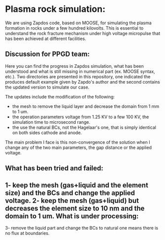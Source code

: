 # Plasma rock simulation:
We are using Zapdos code, based on MOOSE, for simulating the plasma formation in rocks under a few hundred kilovolts. This is essential to understand the rock fracture mechanism under high voltage micropulse that has been achieved at different facilities. 

Discussion for PPGD team:
-------------------------
Here you can find the progress in Zapdos simulation, what has been understood and what is still missing in numerical part (ex. MOOSE syntax, etc.). Two directories are presented in this repository, one indicated the produces default example given by Zapdo's author and the second contains the updated version to simulate our case. 

The updates include the modification of the following: 
 - the mesh to remove the liquid layer and decrease the domain from 1 mm to 1 um. 
 - the operation parameters voltage from 1.25 KV to a few 100 KV, the simulation time to microsecond range. 
 - the use the natural BCs, not the Hagelaar's one, that is simply identical on both sides cathode and anode. 

The main problem I face is this non-convergence of the solution when I change any of the two main parameters, the gap distance or the applied voltage. 

What has been tried and failed: 
-
1- keep the mesh (gas+liquid and the element size) and the BCs and change the applied voltage. 
2- keep the mesh (gas+liquid) but decreases the element size to 10 nm and the domain to 1 um. 
What is under processing: 
-
3- remove the liquid part and change the BCs to natural one means there is no flux at boundaries. 

